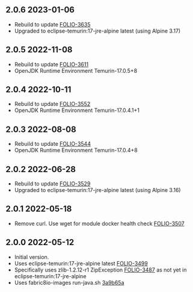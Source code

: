 ## 2.0.6 2023-01-06

* Rebuild to update [FOLIO-3635](https://issues.folio.org/browse/FOLIO-3635)
* Upgraded to eclipse-temurin:17-jre-alpine latest (using Alpine 3.17)

## 2.0.5 2022-11-08

* Rebuild to update [FOLIO-3611](https://issues.folio.org/browse/FOLIO-3611)
* OpenJDK Runtime Environment Temurin-17.0.5+8

## 2.0.4 2022-10-11

* Rebuild to update [FOLIO-3552](https://issues.folio.org/browse/FOLIO-3552)
* OpenJDK Runtime Environment Temurin-17.0.4.1+1

## 2.0.3 2022-08-08

* Rebuild to update [FOLIO-3544](https://issues.folio.org/browse/FOLIO-3544)
* OpenJDK Runtime Environment Temurin-17.0.4+8

## 2.0.2 2022-06-28

* Rebuild to update [FOLIO-3529](https://issues.folio.org/browse/FOLIO-3529)
* Upgraded to eclipse-temurin:17-jre-alpine latest (using Alpine 3.16)

## 2.0.1 2022-05-18

* Remove curl. Use wget for module docker health check [FOLIO-3507](https://issues.folio.org/browse/FOLIO-3507)

## 2.0.0 2022-05-12

* Initial version.
* Uses eclipse-temurin:17-jre-alpine latest [FOLIO-3499](https://issues.folio.org/browse/FOLIO-3499)
* Specifically uses zlib-1.2.12-r1 ZipException [FOLIO-3487](https://issues.folio.org/browse/FOLIO-3487)
  as not yet in eclipse-temurin:17-jre-alpine
* Uses fabric8io-images run-java.sh [3a9b65a](https://github.com/fabric8io-images/java/blob/3a9b65a4b6cad3a324d313b84aa34d42a1437034/images/alpine/openjdk11/jre/run-java.sh)
